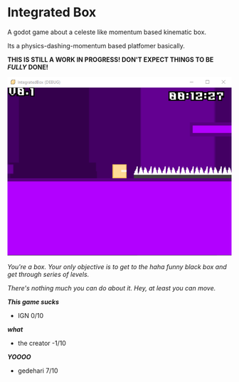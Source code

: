 # Integrated Box
A godot game about a celeste like momentum based kinematic box. 

Its a physics-dashing-momentum based platfomer basically.

**THIS IS STILL A WORK IN PROGRESS! DON'T EXPECT THINGS TO BE _FULLY_ DONE!**

![box](box-1.PNG)

_You're a box. Your only objective is to get to the haha funny black box and get through series of levels._

_There's nothing much you can do about it. Hey, at least you can move._

___This game sucks___

- IGN 0/10

___what___

- the creator -1/10

___YOOOO___

- gedehari 7/10

